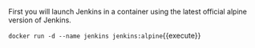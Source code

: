 First you will launch Jenkins in a container using the latest official alpine version of Jenkins.

`docker run -d --name jenkins jenkins:alpine`{{execute}}
